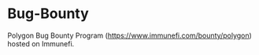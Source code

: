# Bug-Bounty
Polygon Bug Bounty Program (https://www.immunefi.com/bounty/polygon) hosted on Immunefi. 
